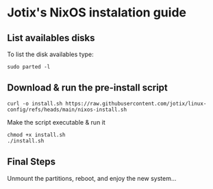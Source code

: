 # Jotix's NixOS instalation guide

## List availables disks
To list the disk availables type:

    sudo parted -l

## Download & run the pre-install script
    
	curl -o install.sh https://raw.githubusercontent.com/jotix/linux-config/refs/heads/main/nixos-install.sh

Make the script executable & run it

	chmod +x install.sh
	./install.sh

## Final Steps

Unmount the partitions, reboot, and enjoy the new system...

